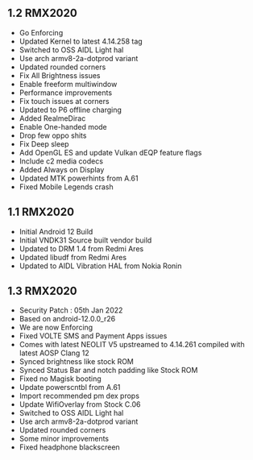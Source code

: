 ## 1.2 RMX2020

- Go Enforcing
- Updated Kernel to latest 4.14.258 tag
- Switched to OSS AIDL Light hal
- Use arch armv8-2a-dotprod variant
- Updated rounded corners
- Fix All Brightness issues 
- Enable freeform multiwindow
- Performance improvements
- Fix touch issues at corners
- Updated to P6 offline charging
- Added RealmeDirac
- Enable One-handed mode
- Drop few oppo shits
- Fix Deep sleep
- Add OpenGL ES and update Vulkan dEQP feature flags
- Include c2 media codecs
- Added Always on Display
- Updated MTK powerhints from A.61
- Fixed Mobile Legends crash

## 1.1 RMX2020

- Initial Android 12 Build
- Initial VNDK31 Source built vendor build
- Updated to DRM 1.4 from Redmi Ares 
- Updated libudf from Redmi Ares
- Updated to AIDL Vibration HAL from Nokia Ronin

## 1.3 RMX2020

- Security Patch : 05th Jan 2022
- Based on android-12.0.0_r26
- We are now Enforcing 
- Fixed VOLTE SMS and Payment Apps issues 
- Comes with latest NEOLIT V5 upstreamed to 4.14.261 compiled with latest AOSP Clang 12
- Synced brightness like stock ROM
- Synced Status Bar and notch padding like Stock ROM
- Fixed no Magisk booting
- Update powerscntbl from A.61
- Import recommended pm dex props
- Update WifiOverlay from Stock C.06
- Switched to OSS AIDL Light hal
- Use arch armv8-2a-dotprod variant
- Updated rounded corners
- Some minor improvements
- Fixed headphone blackscreen

